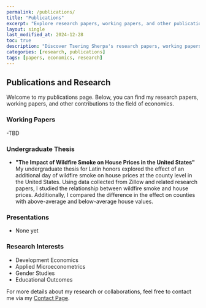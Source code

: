 ```yaml
---
permalink: /publications/
title: "Publications"
excerpt: "Explore research papers, working papers, and other publications by Tsering Sherpa."
layout: single
last_modified_at: 2024-12-28
toc: true
description: "Discover Tsering Sherpa's research papers, working papers, and other notable publications."
categories: [research, publications]
tags: [papers, economics, research]
---
```


## Publications and Research
Welcome to my publications page. Below, you can find my research papers, working papers, and other contributions to the field of economics. 

### Working Papers
-TBD

### Undergraduate Thesis
- **"The Impact of Wildfire Smoke on House Prices in the United States"**  
  My undergraduate thesis for Latin honors explored the effect of an additional day of wildfire smoke on house prices at the county level in the United States. Using data collected from Zillow and related research papers, I studied the relationship between wildfire smoke and house prices. Additionally, I compared the difference in the effect on counties with above-average and below-average house values.

### Presentations
- None yet 

### Research Interests
- Development Economics
- Applied Microeconometrics
- Gender Studies
- Educational Outcomes

For more details about my research or collaborations, feel free to contact me via my [Contact Page](/contact/).
